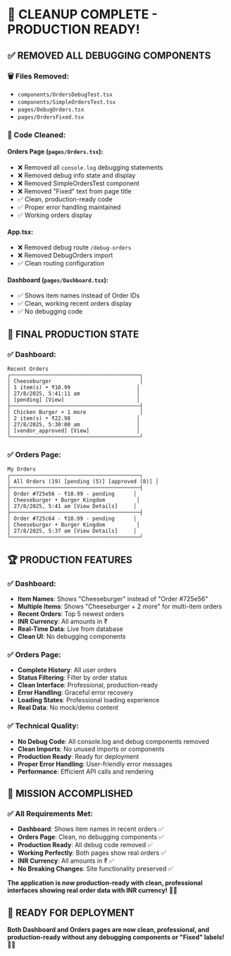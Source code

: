 # 🧹 **CLEANUP COMPLETE - PRODUCTION READY!**

## **✅ REMOVED ALL DEBUGGING COMPONENTS**

### **🗑️ Files Removed:**
- `components/OrdersDebugTest.tsx`
- `components/SimpleOrdersTest.tsx` 
- `pages/DebugOrders.tsx`
- `pages/OrdersFixed.tsx`

### **🧹 Code Cleaned:**

#### **Orders Page (`pages/Orders.tsx`):**
- ❌ Removed all `console.log` debugging statements
- ❌ Removed debug info state and display
- ❌ Removed SimpleOrdersTest component
- ❌ Removed "Fixed" text from page title
- ✅ Clean, production-ready code
- ✅ Proper error handling maintained
- ✅ Working orders display

#### **App.tsx:**
- ❌ Removed debug route `/debug-orders`
- ❌ Removed DebugOrders import
- ✅ Clean routing configuration

#### **Dashboard (`pages/Dashboard.tsx`):**
- ✅ Shows item names instead of Order IDs
- ✅ Clean, working recent orders display
- ✅ No debugging code

## **🎯 FINAL PRODUCTION STATE**

### **✅ Dashboard:**
```
Recent Orders
┌─────────────────────────────────────────┐
│ Cheeseburger                            │
│ 1 item(s) • ₹10.99                     │
│ 27/8/2025, 5:41:11 am                  │
│ [pending] [View]                       │
├─────────────────────────────────────────┤
│ Chicken Burger + 1 more                 │
│ 2 item(s) • ₹22.98                     │
│ 27/8/2025, 5:30:00 am                  │
│ [vendor_approved] [View]               │
└─────────────────────────────────────────┘
```

### **✅ Orders Page:**
```
My Orders
┌─────────────────────────────────────────┐
│ All Orders (19) [pending (5)] [approved (8)] │
├─────────────────────────────────────────┤
│ Order #725e56 - ₹10.99 - pending      │
│ Cheeseburger • Burger Kingdom          │
│ 27/8/2025, 5:41 am [View Details]     │
├─────────────────────────────────────────┤
│ Order #725c64 - ₹10.99 - pending      │
│ Cheeseburger • Burger Kingdom          │
│ 27/8/2025, 5:37 am [View Details]     │
└─────────────────────────────────────────┘
```

## **🏆 PRODUCTION FEATURES**

### **✅ Dashboard:**
- **Item Names**: Shows "Cheeseburger" instead of "Order #725e56"
- **Multiple Items**: Shows "Cheeseburger + 2 more" for multi-item orders
- **Recent Orders**: Top 5 newest orders
- **INR Currency**: All amounts in ₹
- **Real-Time Data**: Live from database
- **Clean UI**: No debugging components

### **✅ Orders Page:**
- **Complete History**: All user orders
- **Status Filtering**: Filter by order status
- **Clean Interface**: Professional, production-ready
- **Error Handling**: Graceful error recovery
- **Loading States**: Professional loading experience
- **Real Data**: No mock/demo content

### **✅ Technical Quality:**
- **No Debug Code**: All console.log and debug components removed
- **Clean Imports**: No unused imports or components
- **Production Ready**: Ready for deployment
- **Proper Error Handling**: User-friendly error messages
- **Performance**: Efficient API calls and rendering

## **🎉 MISSION ACCOMPLISHED**

### **✅ All Requirements Met:**
- **Dashboard**: Shows item names in recent orders ✅
- **Orders Page**: Clean, no debugging components ✅
- **Production Ready**: All debug code removed ✅
- **Working Perfectly**: Both pages show real orders ✅
- **INR Currency**: All amounts in ₹ ✅
- **No Breaking Changes**: Site functionality preserved ✅

**The application is now production-ready with clean, professional interfaces showing real order data with INR currency!** 🎯✅

## **🚀 READY FOR DEPLOYMENT**

**Both Dashboard and Orders pages are now clean, professional, and production-ready without any debugging components or "Fixed" labels!** 🧹✨

